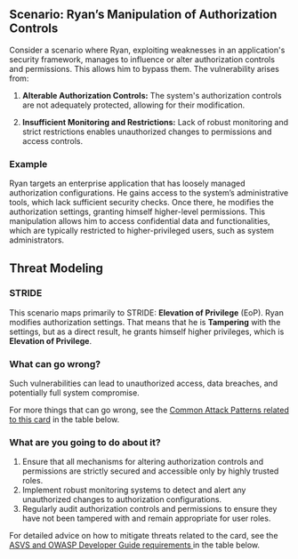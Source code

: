 ## Scenario: Ryan’s Manipulation of Authorization Controls

Consider a scenario where Ryan, exploiting weaknesses in an application's security framework, manages to influence or alter authorization controls and permissions. This allows him to bypass them. The vulnerability arises from:

1. **Alterable Authorization Controls:** The system's authorization controls are not adequately protected, allowing for their modification.

2. **Insufficient Monitoring and Restrictions:** Lack of robust monitoring and strict restrictions enables unauthorized changes to permissions and access controls.

### Example

Ryan targets an enterprise application that has loosely managed authorization configurations. He gains access to the system’s administrative tools, which lack sufficient security checks. Once there, he modifies the authorization settings, granting himself higher-level permissions. This manipulation allows him to access confidential data and functionalities, which are typically restricted to higher-privileged users, such as system administrators.

## Threat Modeling

### STRIDE

This scenario maps primarily to STRIDE: **Elevation of Privilege** (EoP).
Ryan modifies authorization settings. That means that he is **Tampering** with the settings, but as a direct result, he grants himself higher privileges, which is **Elevation of Privilege**.

### What can go wrong?

Such vulnerabilities can lead to unauthorized access, data breaches, and potentially full system compromise.

For more things that can go wrong, see the [Common Attack Patterns related to this card](#mapping 'Common Attack Patterns related to this card [internal]') in the table below.

### What are you going to do about it?

1. Ensure that all mechanisms for altering authorization controls and permissions are strictly secured and accessible only by highly trusted roles.
2. Implement robust monitoring systems to detect and alert any unauthorized changes to authorization configurations.
3. Regularly audit authorization controls and permissions to ensure they have not been tampered with and remain appropriate for user roles.

For detailed advice on how to mitigate threats related to the card, see the [ASVS and OWASP Developer Guide requirements ](#mapping 'ASVS and OWASP Developer Guide requirements [internal]') in the table below.
